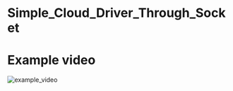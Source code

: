 # Simple_Cloud_Driver_Through_Socket

# Example video
![example_video](Simple_Cloud_Driver_Through_Socket/Example-video.gif)
